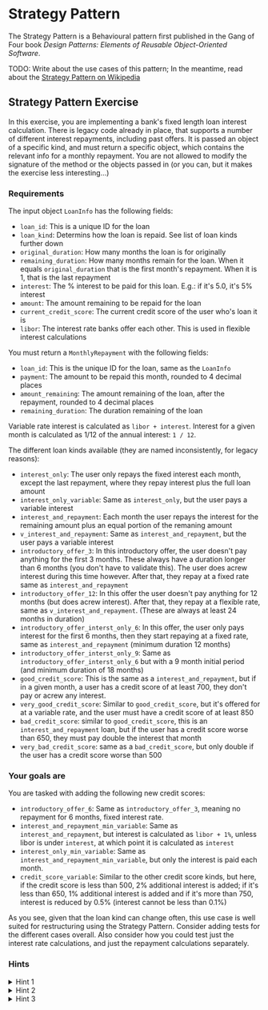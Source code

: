 # Strategy Pattern

The Strategy Pattern is a Behavioural pattern first published in the Gang of Four book _Design Patterns: Elements of Reusable Object-Oriented Software_.

TODO: Write about the use cases of this pattern; In the meantime, read about the [Strategy Pattern on Wikipedia](https://en.wikipedia.org/wiki/Strategy_pattern)

## Strategy Pattern Exercise

In this exercise, you are implementing a bank's fixed length loan interest calculation. There is legacy code already in place, that supports a number of different interest repayments, including past offers. It is passed an object of a specific kind, and must return a specific object, which contains the relevant info for a monthly repayment. You are not allowed to modify the signature of the method or the objects passed in (or you can, but it makes the exercise less interesting...)

### Requirements

The input object `LoanInfo` has the following fields:

 - `loan_id`: This is a unique ID for the loan
 - `loan_kind`: Determins how the loan is repaid. See list of loan kinds further down
 - `original_duration`: How many months the loan is for originally
 - `remaining_duration`: How many months remain for the loan. When it equals `original_duration` that is the first month's repayment. When it is 1, that is the last repayment
 - `interest`: The % interest to be paid for this loan. E.g.: if it's 5.0, it's 5% interest
 - `amount`: The amount remaining to be repaid for the loan
 - `current_credit_score`: The current credit score of the user who's loan it is
 - `libor`: The interest rate banks offer each other. This is used in flexible interest calculations

You must return a `MonthlyRepayment` with the following fields:

 - `loan_id`: This is the unique ID for the loan, same as the `LoanInfo`
 - `payment`: The amount to be repaid this month, rounded to 4 decimal places
 - `amount_remaining`: The amount remaining of the loan, after the repayment, rounded to 4 decimal places
 - `remaining_duration`: The duration remaining of the loan

Variable rate interest is calculated as `libor + interest`. Interest for a given month is calculated as 1/12 of the annual interest: `1 / 12`.

The different loan kinds available (they are named inconsistently, for legacy reasons):

 - `interest_only`: The user only repays the fixed interest each month, except the last repayment, where they repay interest plus the full loan amount
 - `interest_only_variable`: Same as `interest_only`, but the user pays a variable interest
 - `interest_and_repayment`: Each month the user repays the interest for the remaining amount plus an equal portion of the remaning amount
 - `v_interest_and_repayment`: Same as `interest_and_repayment`, but the user pays a variable interest
 - `introductory_offer_3`: In this introductory offer, the user doesn't pay anything for the first 3 months. These always have a duration longer than 6 months (you don't have to validate this). The user does acrew interest during this time however. After that, they repay at a fixed rate same as `interest_and_repayment`
 - `introductory_offer_12`: In this offer the user doesn't pay anything for 12 months (but does acrew interest). After that, they repay at a flexible rate, same as `v_interest_and_repayment`. (These are always at least 24 months in duration)
 - `introductory_offer_interst_only_6`: In this offer, the user only pays interest for the first 6 months, then they start repaying at a fixed rate, same as `interest_and_repayment` (minimum duration 12 months)
 - `introductory_offer_interst_only_9`: Same as `introductory_offer_interst_only_6` but with a 9 month initial period (and minimum duration of 18 months)
 - `good_credit_score`: This is the same as a `interest_and_repayment`, but if in a given month, a user has a credit score of at least 700, they don't pay or acrew any interest.
 - `very_good_credit_score`: Similar to `good_credit_score`, but it's offered for at a variable rate, and the user must have a credit score of at least 850
 - `bad_credit_score`: similar to `good_credit_score`, this is an `interest_and_repayment` loan, but if the user has a credit score worse than 650, they must pay double the interest that month
 - `very_bad_credit_score`: same as a `bad_credit_score`, but only double if the user has a credit score worse than 500

### Your goals are

You are tasked with adding the following new credit scores:

 - `introductory_offer_6`: Same as `introductory_offer_3`, meaning no repayment for 6 months, fixed interest rate.
 - `interest_and_repayment_min_variable`: Same as `interest_and_repayment`, but interest is calculated as `libor + 1%`, unless libor is under `interest`, at which point it is calculated as `interest`
 - `interest_only_min_variable`: Same as `interest_and_repayment_min_variable`, but only the interest is paid each month.
 - `credit_score_variable`: Similar to the other credit score kinds, but here, if the credit score is less than 500, 2% additional interest is added; if it's less than 650, 1% additional interest is added and if it's more than 750, interest is reduced by 0.5% (interest cannot be less than 0.1%)

As you see, given that the loan kind can change often, this use case is well suited for restructuring using the Strategy Pattern. Consider adding tests for the different cases overall. Also consider how you could test just the interest rate calculations, and just the repayment calculations separately.

### Hints

<details>
  <summary>Hint 1</summary>

There are two candidates at the application of the strategy pattern: The interest rate calculation, and the repayment calculation. You can refactor either, or even both!

</details>

<details>
  <summary>Hint 2</summary>

Both for the different positive or negative credit score calculations, or the two different introductory offer calculations, you could create a strategy each, parameterised by the interest strategy and the credit score threshold or offer period.

</details>

<details>
  <summary>Hint 3</summary>

When two stategies are quite similar, you can inherit the more basic one, and add more complexity. Such as for introductory offers, you can calculate the repayment and change in amount remaining separate during the offer period, then fall back to the interest and repayment strategy

</details>